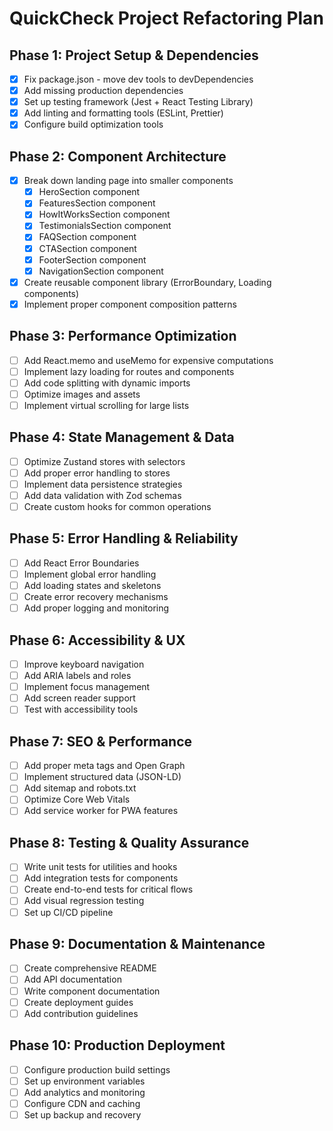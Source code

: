 # QuickCheck Project Refactoring Plan

## Phase 1: Project Setup & Dependencies
- [x] Fix package.json - move dev tools to devDependencies
- [x] Add missing production dependencies
- [x] Set up testing framework (Jest + React Testing Library)
- [x] Add linting and formatting tools (ESLint, Prettier)
- [x] Configure build optimization tools

## Phase 2: Component Architecture
- [x] Break down landing page into smaller components
  - [x] HeroSection component
  - [x] FeaturesSection component
  - [x] HowItWorksSection component
  - [x] TestimonialsSection component
  - [x] FAQSection component
  - [x] CTASection component
  - [x] FooterSection component
  - [x] NavigationSection component
- [x] Create reusable component library (ErrorBoundary, Loading components)
- [x] Implement proper component composition patterns

## Phase 3: Performance Optimization
- [ ] Add React.memo and useMemo for expensive computations
- [ ] Implement lazy loading for routes and components
- [ ] Add code splitting with dynamic imports
- [ ] Optimize images and assets
- [ ] Implement virtual scrolling for large lists

## Phase 4: State Management & Data
- [ ] Optimize Zustand stores with selectors
- [ ] Add proper error handling to stores
- [ ] Implement data persistence strategies
- [ ] Add data validation with Zod schemas
- [ ] Create custom hooks for common operations

## Phase 5: Error Handling & Reliability
- [ ] Add React Error Boundaries
- [ ] Implement global error handling
- [ ] Add loading states and skeletons
- [ ] Create error recovery mechanisms
- [ ] Add proper logging and monitoring

## Phase 6: Accessibility & UX
- [ ] Improve keyboard navigation
- [ ] Add ARIA labels and roles
- [ ] Implement focus management
- [ ] Add screen reader support
- [ ] Test with accessibility tools

## Phase 7: SEO & Performance
- [ ] Add proper meta tags and Open Graph
- [ ] Implement structured data (JSON-LD)
- [ ] Add sitemap and robots.txt
- [ ] Optimize Core Web Vitals
- [ ] Add service worker for PWA features

## Phase 8: Testing & Quality Assurance
- [ ] Write unit tests for utilities and hooks
- [ ] Add integration tests for components
- [ ] Create end-to-end tests for critical flows
- [ ] Add visual regression testing
- [ ] Set up CI/CD pipeline

## Phase 9: Documentation & Maintenance
- [ ] Create comprehensive README
- [ ] Add API documentation
- [ ] Write component documentation
- [ ] Create deployment guides
- [ ] Add contribution guidelines

## Phase 10: Production Deployment
- [ ] Configure production build settings
- [ ] Set up environment variables
- [ ] Add analytics and monitoring
- [ ] Configure CDN and caching
- [ ] Set up backup and recovery

